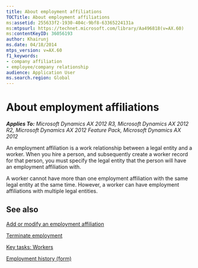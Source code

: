 ```yaml
---
title: About employment affiliations
TOCTitle: About employment affiliations
ms:assetid: 255633f2-1930-404c-9bf8-63365224131a
ms:mtpsurl: https://technet.microsoft.com/library/Aa496818(v=AX.60)
ms:contentKeyID: 36056193
author: Khairunj
ms.date: 04/18/2014
mtps_version: v=AX.60
f1_keywords:
- company affiliation
- employee/company relationship
audience: Application User
ms.search.region: Global
---
```


# About employment affiliations 


_**Applies To:** Microsoft Dynamics AX 2012 R3, Microsoft Dynamics AX 2012 R2, Microsoft Dynamics AX 2012 Feature Pack, Microsoft Dynamics AX 2012_

An employment affiliation is a work relationship between a legal entity and a worker. When you hire a person, and subsequently create a worker record for that person, you must specify the legal entity that the person will have an employment affiliation with.

A worker cannot have more than one employment affiliation with the same legal entity at the same time. However, a worker can have employment affiliations with multiple legal entities.

## See also

[Add or modify an employment affiliation](add-or-modify-an-employment-affiliation.md)

[Terminate employment](terminate-employment.md)

[Key tasks: Workers](key-tasks-workers.md)

[Employment history (form)](https://technet.microsoft.com/library/hh781091\(v=ax.60\))

  



